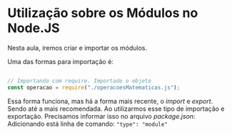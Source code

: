 # Utilização sobre os Módulos no Node.JS

Nesta aula, iremos criar e importar os módulos. 

Uma das formas para importação é: 
```javascript

// Importando com require. Importado o objeto
const operacao = require("./operacoesMatematicas.js");

```

Essa forma funciona, mas há a forma mais recente, o _import_ e _export_. Sendo até a mais recomendada. Ao utilizarmos esse tipo de importação e exportação. Precisamos informar isso no arquivo _package.json_: Adicionando está linha de comando: `"type": "module"`